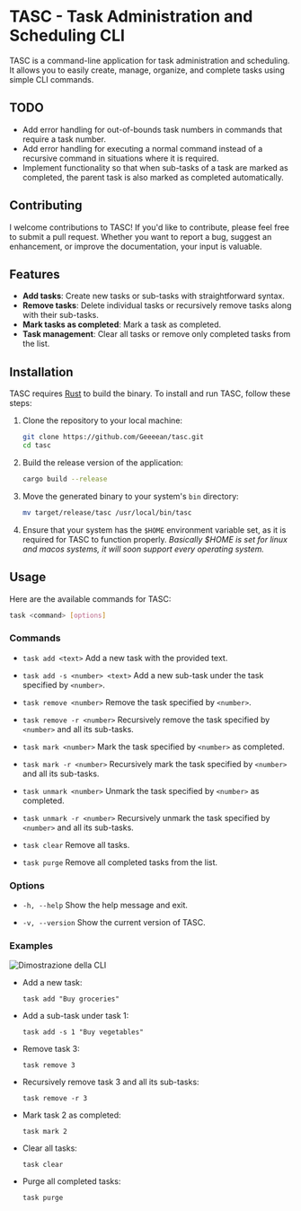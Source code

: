# TASC - Task Administration and Scheduling CLI

TASC is a command-line application for task administration and scheduling. It allows you to easily create, manage, organize, and complete tasks using simple CLI commands.

## TODO

- Add error handling for out-of-bounds task numbers in commands that require a task number.
- Add error handling for executing a normal command instead of a recursive command in situations where it is required.
- Implement functionality so that when sub-tasks of a task are marked as completed, the parent task is also marked as completed automatically.

## Contributing

I welcome contributions to TASC! If you'd like to contribute, please feel free to submit a pull request. Whether you want to report a bug, suggest an enhancement, or improve the documentation, your input is valuable.

## Features

- **Add tasks**: Create new tasks or sub-tasks with straightforward syntax.
- **Remove tasks**: Delete individual tasks or recursively remove tasks along with their sub-tasks.
- **Mark tasks as completed**: Mark a task as completed.
- **Task management**: Clear all tasks or remove only completed tasks from the list.

## Installation

TASC requires [Rust](https://www.rust-lang.org/) to build the binary. To install and run TASC, follow these steps:

1. Clone the repository to your local machine:
    ```bash
    git clone https://github.com/Geeeean/tasc.git
    cd tasc
    ```

2. Build the release version of the application:
    ```bash
    cargo build --release
    ```

3. Move the generated binary to your system's `bin` directory:
    ```bash
    mv target/release/tasc /usr/local/bin/tasc
    ```

4. Ensure that your system has the `$HOME` environment variable set, as it is required for TASC to function properly.
*Basically $HOME is set for linux and macos systems, it will soon support every operating system.*

## Usage

Here are the available commands for TASC:

```bash
task <command> [options]
```

### Commands

- `task add <text>`
  Add a new task with the provided text.

- `task add -s <number> <text>`
  Add a new sub-task under the task specified by `<number>`.

- `task remove <number>`
  Remove the task specified by `<number>`.

- `task remove -r <number>`
  Recursively remove the task specified by `<number>` and all its sub-tasks.

- `task mark <number>`
  Mark the task specified by `<number>` as completed.

- `task mark -r <number>`
  Recursively mark the task specified by `<number>` and all its sub-tasks.

- `task unmark <number>`
  Unmark the task specified by `<number>` as completed.

- `task unmark -r <number>`
  Recursively unmark the task specified by `<number>` and all its sub-tasks.

- `task clear`
  Remove all tasks.

- `task purge`
  Remove all completed tasks from the list.

### Options

- `-h, --help`
  Show the help message and exit.

- `-v, --version`
  Show the current version of TASC.

### Examples

![Dimostrazione della CLI](https://i.giphy.com/media/v1.Y2lkPTc5MGI3NjExdHVvaG1kZHNmZmk4YTE1MGh2a3RtbnoxeW0zdmVsaXh6OW0zbGVzNiZlcD12MV9pbnRlcm5hbF9naWZfYnlfaWQmY3Q9Zw/lLjs7ttfk5oMTor54T/giphy.gif)

- Add a new task:
    ```
    task add "Buy groceries"
    ```

- Add a sub-task under task 1:
    ```
    task add -s 1 "Buy vegetables"
    ```

- Remove task 3:
    ```
    task remove 3
    ```

- Recursively remove task 3 and all its sub-tasks:
    ```
    task remove -r 3
    ```

- Mark task 2 as completed:
    ```
    task mark 2
    ```

- Clear all tasks:
    ```
    task clear
    ```

- Purge all completed tasks:
    ```
    task purge
    ```

